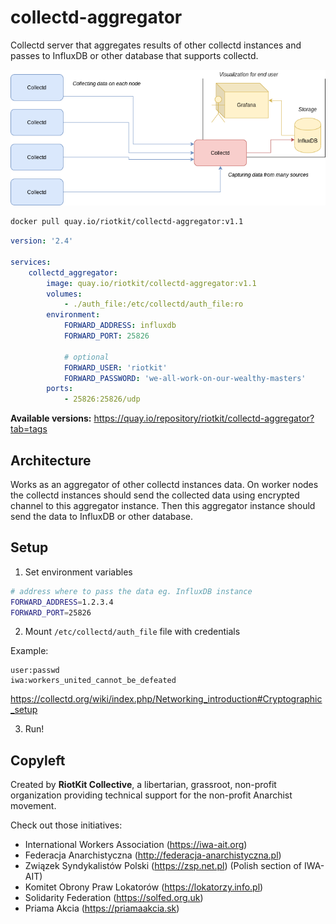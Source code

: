 # collectd-aggregator

Collectd server that aggregates results of other collectd instances and passes to InfluxDB or other database that supports collectd.

![collectd](./docs/diagram.png)


```bash
docker pull quay.io/riotkit/collectd-aggregator:v1.1
```

```yaml
version: '2.4'

services:
    collectd_aggregator:
        image: quay.io/riotkit/collectd-aggregator:v1.1
        volumes:
            - ./auth_file:/etc/collectd/auth_file:ro
        environment:
            FORWARD_ADDRESS: influxdb
            FORWARD_PORT: 25826
    
            # optional
            FORWARD_USER: 'riotkit'
            FORWARD_PASSWORD: 'we-all-work-on-our-wealthy-masters'
        ports:
            - 25826:25826/udp
```

**Available versions:** https://quay.io/repository/riotkit/collectd-aggregator?tab=tags

## Architecture

Works as an aggregator of other collectd instances data.
On worker nodes the collectd instances should send the collected data using encrypted channel to this aggregator instance.
Then this aggregator instance should send the data to InfluxDB or other database.

## Setup

1. Set environment variables

```bash
# address where to pass the data eg. InfluxDB instance
FORWARD_ADDRESS=1.2.3.4 
FORWARD_PORT=25826
```

2. Mount `/etc/collectd/auth_file` file with credentials

Example:
```
user:passwd
iwa:workers_united_cannot_be_defeated

```

https://collectd.org/wiki/index.php/Networking_introduction#Cryptographic_setup

3. Run!

Copyleft
--------

Created by **RiotKit Collective**, a libertarian, grassroot, non-profit organization providing technical support for the non-profit Anarchist movement.

Check out those initiatives:
- International Workers Association (https://iwa-ait.org)
- Federacja Anarchistyczna (http://federacja-anarchistyczna.pl)
- Związek Syndykalistów Polski (https://zsp.net.pl) (Polish section of IWA-AIT)
- Komitet Obrony Praw Lokatorów (https://lokatorzy.info.pl)
- Solidarity Federation (https://solfed.org.uk)
- Priama Akcia (https://priamaakcia.sk)
